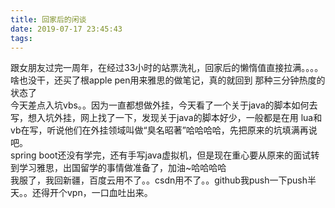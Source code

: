 ```yaml
---
title: 回家后的闲谈
date: 2019-07-17 23:45:43
tags:
---
```

跟女朋友过完一周年，在经过33小时的站票洗礼，回家后的懒惰值直接拉满。。。。啥也没干，还买了根apple pen用来雅思的做笔记，真的就回到
那种三分钟热度的状态了  
今天差点入坑vbs。。因为一直都想做外挂，今天看了一个关于java的脚本如何去写，想入坑外挂，网上找了一下，发现关于java的脚本好少，一般都是在用
lua和vb在写，听说他们在外挂领域叫做“臭名昭著”哈哈哈哈，先把原来的坑填满再说吧。  
spring boot还没有学完，还有手写java虚拟机，但是现在重心要从原来的面试转到学习雅思，出国留学的事情做准备了，加油~哈哈哈哈  
我服了，我回新疆，百度云用不了。。csdn用不了。。github我push一下push半天。。还得开个vpn，一口血吐出来。
